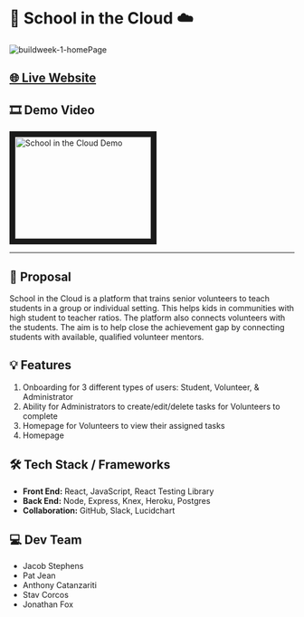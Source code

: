 # 🏫 School in the Cloud ☁️

![buildweek-1-homePage](https://user-images.githubusercontent.com/22039228/110830191-cab6c380-824d-11eb-84f6-d6dbd3ca2967.png)

## [🌐 Live Website](https://school-in-the-cloud-pied.vercel.app/)

## 🎞️ Demo Video

<a href="http://www.youtube.com/watch?feature=player_embedded&v=2jbTWIWxLdg
" target="_blank"><img src="http://img.youtube.com/vi/2jbTWIWxLdg/0.jpg" 
alt="School in the Cloud Demo" width="240" height="180" border="10" /></a>

---

## 📝 Proposal
School in the Cloud is a platform that trains senior volunteers to teach students in a group or individual setting. This helps kids in communities with high student to teacher ratios. The platform also connects volunteers with the students. The aim is to help close the achievement gap by connecting students with available, qualified volunteer mentors.
 
## 💡 Features
1. Onboarding for 3 different types of users: Student, Volunteer, & Administrator
2. Ability for Administrators to create/edit/delete tasks for Volunteers to complete
3. Homepage for Volunteers to view their assigned tasks
4. Homepage

## 🛠 Tech Stack / Frameworks
- **Front End:** React, JavaScript, React Testing Library
- **Back End:** Node, Express, Knex, Heroku, Postgres
- **Collaboration:** GitHub, Slack, Lucidchart

## 💻 Dev Team
- Jacob Stephens
- Pat Jean
- Anthony Catanzariti
- Stav Corcos
- Jonathan Fox
